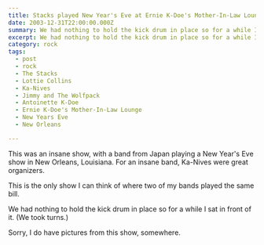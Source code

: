 ```yaml
---
title: Stacks played New Year's Eve at Ernie K-Doe's Mother-In-Law Lounge with Lottie Collins, Ka-Nives, and Jimmy and The Wolfpack.
date: 2003-12-31T22:00:00.000Z
summary: We had nothing to hold the kick drum in place so for a while I sat in front of it.
excerpt: We had nothing to hold the kick drum in place so for a while I sat in front of it.
category: rock
tags:
  - post 
  - rock
  - The Stacks
  - Lottie Collins
  - Ka-Nives
  - Jimmy and The Wolfpack
  - Antoinette K-Doe
  - Ernie K-Doe's Mother-In-Law Lounge
  - New Years Eve
  - New Orleans

---
```


This was an insane show, with a band from Japan playing a New Year's Eve show in New Orleans, Louisiana. For an insane band, Ka-Nives were great organizers.

This is the only show I can think of where two of my bands played the same bill.

We had nothing to hold the kick drum in place so for a while I sat in front of it. (We took turns.)

Sorry, I do have pictures from this show, somewhere.